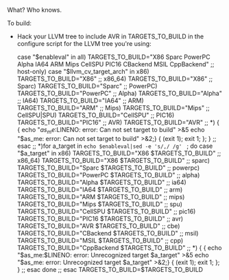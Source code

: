 What? Who knows.

To build:

* Hack your LLVM tree to include AVR in TARGETS_TO_BUILD in the configure script for the LLVM tree you're using:

    case "$enableval" in
      all) TARGETS_TO_BUILD="X86 Sparc PowerPC Alpha IA64 ARM Mips CellSPU PIC16 CBackend MSIL CppBackend" ;;
      host-only)
        case "$llvm_cv_target_arch" in
          x86)     TARGETS_TO_BUILD="X86" ;;
          x86_64)  TARGETS_TO_BUILD="X86" ;;
          Sparc)   TARGETS_TO_BUILD="Sparc" ;;
          PowerPC) TARGETS_TO_BUILD="PowerPC" ;;
          Alpha)   TARGETS_TO_BUILD="Alpha" ;;
          IA64)    TARGETS_TO_BUILD="IA64" ;;
          ARM)     TARGETS_TO_BUILD="ARM" ;;
          Mips)    TARGETS_TO_BUILD="Mips" ;;
          CellSPU|SPU) TARGETS_TO_BUILD="CellSPU" ;;
          PIC16)   TARGETS_TO_BUILD="PIC16" ;;
          AVR)   TARGETS_TO_BUILD="AVR" ;;
          *)       { { echo "$as_me:$LINENO: error: Can not set target to build" >&5
    echo "$as_me: error: Can not set target to build" >&2;}
       { (exit 1); exit 1; }; } ;;
        esac
        ;;
      *)for a_target in `echo $enableval|sed -e 's/,/ /g' ` ; do
          case "$a_target" in
            x86)     TARGETS_TO_BUILD="X86 $TARGETS_TO_BUILD" ;;
            x86_64)  TARGETS_TO_BUILD="X86 $TARGETS_TO_BUILD" ;;
            sparc)   TARGETS_TO_BUILD="Sparc $TARGETS_TO_BUILD" ;;
            powerpc) TARGETS_TO_BUILD="PowerPC $TARGETS_TO_BUILD" ;;
            alpha)   TARGETS_TO_BUILD="Alpha $TARGETS_TO_BUILD" ;;
            ia64)    TARGETS_TO_BUILD="IA64 $TARGETS_TO_BUILD" ;;
            arm)     TARGETS_TO_BUILD="ARM $TARGETS_TO_BUILD" ;;
            mips)    TARGETS_TO_BUILD="Mips $TARGETS_TO_BUILD" ;;
            spu)     TARGETS_TO_BUILD="CellSPU $TARGETS_TO_BUILD" ;;
            pic16)   TARGETS_TO_BUILD="PIC16 $TARGETS_TO_BUILD" ;;
            avr)     TARGETS_TO_BUILD="AVR $TARGETS_TO_BUILD" ;;
            cbe)     TARGETS_TO_BUILD="CBackend $TARGETS_TO_BUILD" ;;
            msil)    TARGETS_TO_BUILD="MSIL $TARGETS_TO_BUILD" ;;
            cpp)     TARGETS_TO_BUILD="CppBackend $TARGETS_TO_BUILD" ;;
            *) { { echo "$as_me:$LINENO: error: Unrecognized target $a_target" >&5
    echo "$as_me: error: Unrecognized target $a_target" >&2;}
       { (exit 1); exit 1; }; } ;;
          esac
      done
      ;;
    esac
    TARGETS_TO_BUILD=$TARGETS_TO_BUILD
